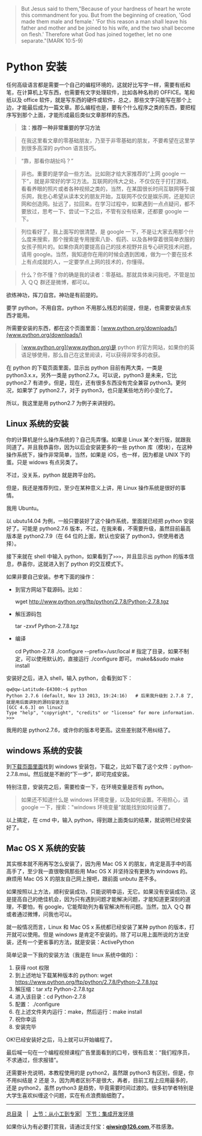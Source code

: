 >But Jesus said to them,"Because of your hardness of heart he wrote this commandment for you. But from the beginning of creation, 'God made them male and female.' 'For this reason a man shall leave his father and mother and be joined to his wife, and the two shall become on flesh.' Therefore what God has joined together, let no one separate."(MARK 10:5-9)

# Python 安装

任何高级语言都是需要一个自己的编程环境的，这就好比写字一样，需要有纸和笔，在计算机上写东西，也需要有文字处理软件，比如各种名称的 OFFICE。笔和纸以及 office 软件，就是写东西的硬件或软件，总之，那些文字只能写在那个上边，才能最后成为一篇文章。那么编程也是，要有个什么程序之类的东西，要把程序写到那个上面，才能形成最后类似文章那样的东西。

>**注：推荐一种非常重要的学习方法**

>在我这里看文章的零基础朋友，乃至于非零基础的朋友，不要希望在这里学到很多高深的 python 语言技巧。

>“靠，那看你胡扯吗？”

>非也。重要的是学会一些方法。比如刚才给大家推荐的“上网 google 一下”，就是非常好的学习方法。互联网的伟大之处，不仅仅在于打打游戏、看看养眼的照片或者各种视频之类的，当然，在某国很长时间互联网等于娱乐网，我忠心希望从读本文的朋友开始，互联网不仅仅是娱乐网，还是知识网和创造网。扯远了，拉回来。在学习过程中，如果遇到一点点疑问，都不要放过，思考一下、尝试一下之后，不管有没有结果，还都要 google 一下。

>列位看好了，我上面写的很清楚，是 google 一下，不是让大家去用那个什么度来搜索，那个搜索是专用搜索八卦、假药、以及各种穿着很简单衣服的女孩子照片的。如果你真的要提高自己的技术视野并且专心研究技术问题，请用 google。当然，我知道你在用的时候会遇到困难，做为一个要在技术上有点成就的人，一定要学点上网的技术的，你懂得。

>什么？你不懂？你的确是我的读者：零基础。那就具体来问我吧，不管是加入 ＱＱ 群还是微博，都可以。

欲练神功，挥刀自宫。神功是有前提的。

要学 python，不用自宫。python 不用那么残忍的前提，但是，也需要安装点东西才能用。

所需要安装的东西，都在这个页面里面：[www.python.org/downloads/](www.python.org/downloads/)

>[www.python.org](www.python.org)是 python 的官方网站，如果你的英语足够使用，那么自己在这里阅读，可以获得非常多的收获。

在 python 的下载页面里面，显示出 python 目前有两大类，一类是 python3.x.x，另外一类是 python2.7.x。可以说，python3 是未来，它比 python2.7 有进步。但是，现在，还有很多东西没有完全兼容 python3。更何况，如果学了 python2.7，对于 python3，也只是某些地方的小变化了。

所以，我这里是用 python2.7 为例子来讲授的。

## Linux 系统的安装

你的计算机是什么操作系统的？自己先弄懂。如果是 Linux 某个发行版，就跟我同道了。并且我恭喜你，因为以后会安装更多的一些 python 库（模块），在这种操作系统下，操作非常简单，当然，如果是 iOS，也一样，因为都是 UNIX 下的蛋。只是 widows 有点另类了。

不过，没关系，python 就是跨平台的。

但是，我还是推荐列位，至少在某种意义上讲，用 Linux 操作系统是很好的事情。

我用 Ubuntu。

以 ubutu14.04 为例，一般只要装好了这个操作系统，里面就已经把 python 安装好了。可能是 python2.7.6 版本，不过，在我来看，不需要升级，虽然目前最高版本是 python2.7.9（在 64 位的上面，默认也安装了 python3，供使用者选择）。

接下来就在 shell 中输入 python，如果看到了`>>>`，并且显示出 python 的版本信息，恭喜你，这就进入到了 python 的交互模式下。

如果非要自己安装。参考下面的操作：

- 到官方网站下载源码。比如：
    
    wget <http://www.python.org/ftp/python/2.7.8/Python-2.7.8.tgz>
    
- 解压源码包
    
    tar -zxvf Python-2.7.8.tgz
    
- 编译
    
    cd Python-2.7.8
    ./configure  --prefix=/usr/local    # 指定了目录，如果不制定，可以使用默认的，直接运行 ./configure     即可。
    make&&sudo make install

安装好之后，进入 shell，输入 python，会看到如下：

    qw@qw-Latitude-E4300:~$ python
    Python 2.7.6 (default, Nov 13 2013, 19:24:16)   # 后来我升级到 2.7.8 了,就是用后面讲到的源码安装方法
    [GCC 4.6.3] on linux2
    Type "help", "copyright", "credits" or "license" for more information.
    >>> 

我用的是 python2.7.6，或许你的版本号更高。这些差别就不用纠结了。

## windows 系统的安装

到[下载页面里面](https://www.python.org/download/releases/2.7.8/)找到 windows 安装包，下载之，比如下载了这个文件：python-2.7.8.msi。然后就是不断的“下一步”，即可完成安装。

特别注意，安装完之后，需要检查一下，在环境变量是否有 python。

>如果还不知道什么是 windows 环境变量，以及如何设置。不用担心，请 google 一下，搜索："windows 环境变量"就能找到如何设置了。

以上搞定，在 cmd 中，输入 python，得到跟上面类似的结果，就说明已经安装好了。

## Mac OS X 系统的安装

其实根本就不用再写怎么安装了，因为用 Mac OS X 的朋友，肯定是高手中的高高手了，至少我一直很敬佩那些用 Mac OS X 并坚持没有更换为 windows 的。麻烦用 Mac OS X 的朋友自己网上搜吧，跟前面 unbutu 差不多。

如果按照以上方法，顺利安装成功，只能说明幸运，无它。如果没有安装成功，这是提高自己的绝佳机会，因为只有遇到问题才能解决问题，才能知道更深刻的道理，不要怕，有 google，它能帮助列为看官解决所有问题。当然，加入 ＱＱ 群或者通过微博，问我也可以。

就一般情况而言，Linux 和 Mac OS x 系统都已经安装了某种 python 的版本，打开就可以使用。但是 windows 是肯定不安装的。除了可以用上面所说的方法安装，还有一个更省事的方法，就是安装：ActivePython

简单记录一下我的安装方法（我是在 linux 系统中做的）：

1. 获得 root 权限
2. 到上述地址下载某种版本的 python: wget <https://www.python.org/ftp/python/2.7.8/Python-2.7.8.tgz>
3. 解压缩：tar xfz Python-2.7.8.tgz
4. 进入该目录：cd Python-2.7.8
5. 配置： ./configure
6. 在上述文件夹内运行：make，然后运行：make install
7. 祝你幸运
8. 安装完毕

OK!已经安装好之后，马上就可以开始编程了。

最后喊一句在一个编程视频课程广告里面看到的口号，很有启发：“我们程序员，不求通过，但求报错”。

还需要补充说明，本教程使用的是 python2，虽然跟 python3 有区别，但是，你不用纠结是 2 还是 3，因为两者区别不是很大，再者，目前工程上应用最多的，还是 python2，虽然 python3 是趋势，毕竟需要时间过渡的。很多初学者特别是大学生喜欢纠缠这个问题，实在有点浪费脑细胞了。

-------

[总目录](./index.md)&nbsp;&nbsp;&nbsp;|&nbsp;&nbsp;&nbsp;[上节：从小工到专家](./02.md)|&nbsp;&nbsp;&nbsp;[下节：集成开发环境](./101.md)

如果你认为有必要打赏我，请通过支付宝：**qiwsir@126.com**,不胜感激。
